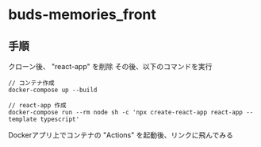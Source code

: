 # buds-memories_front

## 手順
クローン後、 "react-app" を削除
その後、以下のコマンドを実行
```
// コンテナ作成
docker-compose up --build

// react-app 作成
docker-compose run --rm node sh -c 'npx create-react-app react-app --template typescript'
```
Dockerアプリ上でコンテナの "Actions" を起動後、リンクに飛んでみる
